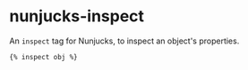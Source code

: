 # nunjucks-inspect
An `inspect` tag for Nunjucks, to inspect an object's properties.

```html
{% inspect obj %}
```
